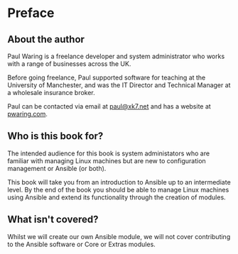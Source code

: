 # Preface

## About the author

Paul Waring is a freelance developer and system administrator who works with a
range of businesses across the UK.

Before going freelance, Paul supported software for teaching at the University
of Manchester, and was the IT Director and Technical Manager at a wholesale
insurance broker.

Paul can be contacted via email at [paul@xk7.net](mailto:paul@xk7.net) and has
a website at [pwaring.com](https://www.pwaring.com).

## Who is this book for?

The intended audience for this book is system administators who are familiar
with managing Linux machines but are new to configuration management or Ansible
(or both).

This book will take you from an introduction to Ansible up to an intermediate
level. By the end of the book you should be able to manage Linux machines using
Ansible and extend its functionality through the creation of modules.

## What isn't covered?

Whilst we will create our own Ansible module, we will not cover contributing to
the Ansible software or Core or Extras modules.
